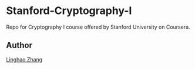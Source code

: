 # Stanford-Cryptography-I
Repo for Cryptography I course offered by Stanford University on Coursera.

## Author
[Linghao Zhang](https://github.com/dnc1994)